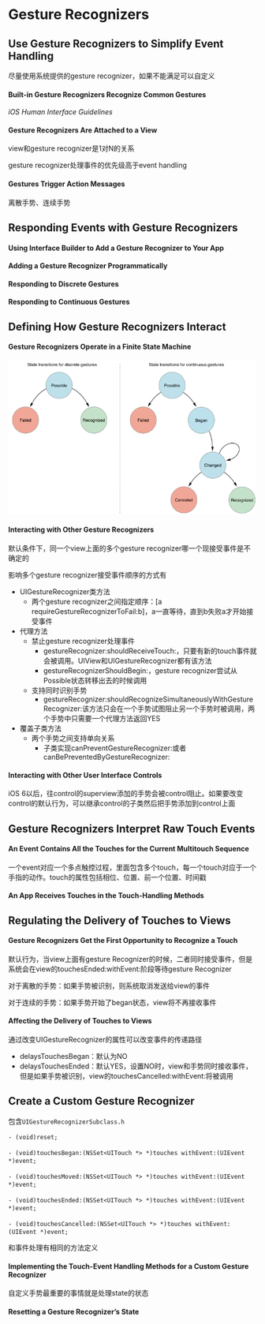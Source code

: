 # Gesture Recognizers

## Use Gesture Recognizers to Simplify Event Handling

尽量使用系统提供的gesture recognizer，如果不能满足可以自定义

#### Built-in Gesture Recognizers Recognize Common Gestures

_iOS Human Interface Guidelines_

#### Gesture Recognizers Are Attached to a View

view和gesture recognizer是1对N的关系

gesture recognizer处理事件的优先级高于event handling

#### Gestures Trigger Action Messages

离散手势、连续手势

## Responding Events with Gesture Recognizers

#### Using Interface Builder to Add a Gesture Recognizer to Your App

#### Adding a Gesture Recognizer Programmatically

#### Responding to Discrete Gestures

#### Responding to Continuous Gestures

## Defining How Gesture Recognizers Interact

#### Gesture Recognizers Operate in a Finite State Machine

![](/assets/import.png)

#### Interacting with Other Gesture Recognizers

默认条件下，同一个view上面的多个gesture recognizer哪一个现接受事件是不确定的

影响多个gesture recognizer接受事件顺序的方式有

* UIGestureRecognizer类方法
  * 两个gesture recognizer之间指定顺序：\[a requireGestureRecognizerToFail:b\]，a一直等待，直到b失败a才开始接受事件
* 代理方法
  * 禁止gesture recognizer处理事件
    * gestureRecognizer:shouldReceiveTouch:，只要有新的touch事件就会被调用。UIView和UIGestureRecognizer都有该方法
    * gestureRecognizerShouldBegin:，gesture recognizer尝试从Possible状态转移出去的时候调用
  * 支持同时识别手势
    * gestureRecognizer:shouldRecognizeSimultaneouslyWithGestureRecognizer:该方法只会在一个手势试图阻止另一个手势时被调用，两个手势中只需要一个代理方法返回YES
* 覆盖子类方法
  * 两个手势之间支持单向关系
    * 子类实现canPreventGestureRecognizer:或者canBePreventedByGestureRecognizer:

#### Interacting with Other User Interface Controls

iOS 6以后，往control的superview添加的手势会被control阻止。如果要改变control的默认行为，可以继承control的子类然后把手势添加到control上面

## Gesture Recognizers Interpret Raw Touch Events

#### An Event Contains All the Touches for the Current Multitouch Sequence

一个event对应一个多点触控过程，里面包含多个touch，每一个touch对应于一个手指的动作。touch的属性包括相位、位置、前一个位置、时间戳

#### An App Receives Touches in the Touch-Handling Methods

## Regulating the Delivery of Touches to Views

#### Gesture Recognizers Get the First Opportunity to Recognize a Touch

默认行为，当view上面有gesture Recognizer的时候，二者同时接受事件，但是系统会在view的touchesEnded:withEvent:阶段等待gesture Recognizer

对于离散的手势：如果手势被识别，则系统取消发送给view的事件

对于连续的手势：如果手势开始了began状态，view将不再接收事件

#### Affecting the Delivery of Touches to Views

通过改变UIGestureRecognizer的属性可以改变事件的传递路径

* delaysTouchesBegan：默认为NO
* delaysTouchesEnded：默认YES，设置NO时，view和手势同时接收事件，但是如果手势被识别，view的touchesCancelled:withEvent:将被调用

## Create a Custom Gesture Recognizer

包含`UIGestureRecognizerSubclass.h`

```
- (void)reset;

- (void)touchesBegan:(NSSet<UITouch *> *)touches withEvent:(UIEvent *)event;

- (void)touchesMoved:(NSSet<UITouch *> *)touches withEvent:(UIEvent *)event;

- (void)touchesEnded:(NSSet<UITouch *> *)touches withEvent:(UIEvent *)event;

- (void)touchesCancelled:(NSSet<UITouch *> *)touches withEvent:(UIEvent *)event;
```

和事件处理有相同的方法定义

#### Implementing the Touch-Event Handling Methods for a Custom Gesture Recognizer

自定义手势最重要的事情就是处理state的状态

#### Resetting a Gesture Recognizer’s State



